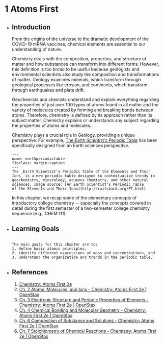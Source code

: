 # 1 Atoms First
- ## Introduction 
  
  From the origins of the universe to the dramatic development of the COVID-19 mRNA vaccines, chemical elements are essential to our understanding of nature.  
  
  Chemistry deals with the composition, properties, and structure of matter and how substances can transform into different forms. However, this definition is too broad to be useful because geologists and environmental scientists also study the composition and transformations of matter. Geology examines minerals, which transform through geological processes like erosion, and continents, which transform through earthquakes and plate drift.
  
  Geochemists and chemists understand and explain everything regarding the properties of just over 100 types of atoms found in all matter and the variety of molecules created by forming and breaking bonds between atoms. Therefore, chemistry is defined by its approach rather than its subject matter. Chemistry explains or understands any subject regarding the properties of atoms and molecules.
  
  Chemistry plays a crucial role in Geology, providing a unique perspective. For example, [The Earth Scientist's Periodic Table](http://railsback.org/PT.html) has been specifically designed from an Earth sciences perspective. 
  
  ```{figure} http://railsback.org/PT/815PeriodicTable48e023600.jpg
  ---
  name: earthperiodictable
  figclass: margin-caption
  ---
  The _Earth Scientist's Periodic Table of the Elements and Their Ions_ is a new periodic table designed to contextualize trends in geochemistry, mineralogy, aqueous chemistry, and other natural sciences. Image source: [An Earth Scientist's Periodic Table  
  of the Elements and Their Ions](http://railsback.org/PT.html)
  ```
  
  In this chapter, we recap some of the elementary concepts of introductory college chemistry -- especially the concepts covered in detail during the first semester of a two-semester college chemistry sequence (e.g., CHEM 111).
- ## Learning Goals
  
  ```{admonition} Learning Goals
  
  The main goals for this chapter are to: 
  1. define basic atomic principles,
  2. identify different expressions of mass and concentrations, and
  3. understand the organization and trends in the periodic table.
  ```
- ## References
  1. [Chemistry: Atoms First 2e](https://openstax.org/books/chemistry-atoms-first-2e/pages/preface)
  2. [Ch. 2 Atoms, Molecules, and Ions - Chemistry: Atoms First 2e | OpenStax](https://openstax.org/books/chemistry-atoms-first-2e/pages/2-introduction)
  3. [Ch. 3 Electronic Structure and Periodic Properties of Elements - Chemistry: Atoms First 2e | OpenStax](https://openstax.org/books/chemistry-atoms-first-2e/pages/3-introduction)
  4. [Ch. 4 Chemical Bonding and Molecular Geometry - Chemistry: Atoms First 2e | OpenStax](https://openstax.org/books/chemistry-atoms-first-2e/pages/4-introduction)
  5. [Ch. 6 Composition of Substance and Solutions - Chemistry: Atoms First 2e | OpenStax](https://openstax.org/books/chemistry-atoms-first-2e/pages/6-introduction)
  6. [Ch. 7 Stoichiometry of Chemical Reactions - Chemistry: Atoms First 2e | OpenStax](https://openstax.org/books/chemistry-atoms-first-2e/pages/7-introduction)